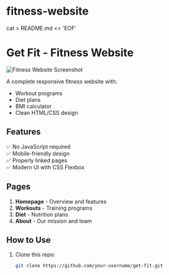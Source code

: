 # fitness-website
cat > README.md << 'EOF'
# Get Fit - Fitness Website

![Fitness Website Screenshot](images/screenshot.jpg)

A complete responsive fitness website with:
- Workout programs
- Diet plans
- BMI calculator
- Clean HTML/CSS design

## Features
✅ No JavaScript required  
✅ Mobile-friendly design  
✅ Properly linked pages  
✅ Modern UI with CSS Flexbox  

## Pages
1. **Homepage** - Overview and features
2. **Workouts** - Training programs
3. **Diet** - Nutrition plans
4. **About** - Our mission and team

## How to Use
1. Clone this repo:
   ```bash
   git clone https://github.com/your-username/get-fit.git
